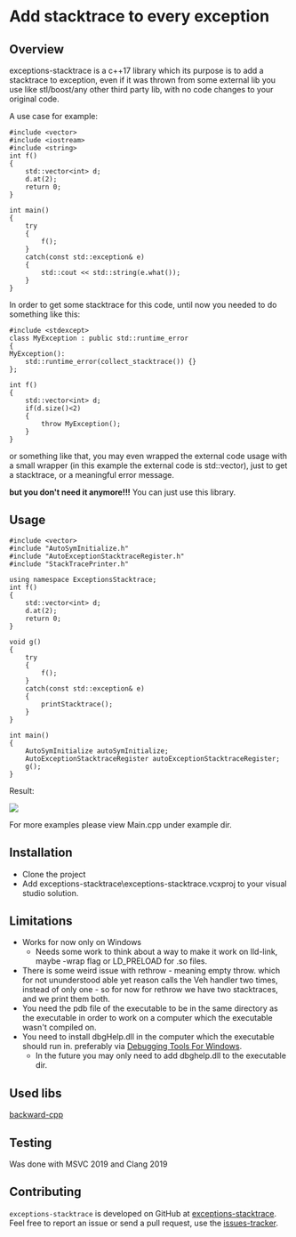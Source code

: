 # Add stacktrace to every exception

## Overview

exceptions-stacktrace  is a c++17 library which its purpose is to add a stacktrace to exception, even if it was thrown from some external lib you use like stl/boost/any other third party lib, with no code changes to your original code.

A use case for example:

```
#include <vector>
#include <iostream>
#include <string>
int f()
{
	std::vector<int> d;
	d.at(2);
	return 0;
}

int main()
{
	try
	{
		f();
	}
	catch(const std::exception& e)
	{
		std::cout << std::string(e.what());
	}
}
```

In order to get some stacktrace for this code, until now you needed to do something like this:

```
#include <stdexcept>
class MyException : public std::runtime_error
{
MyException():
	std::runtime_error(collect_stacktrace()) {}
};

int f()
{
	std::vector<int> d;
	if(d.size()<2)
	{
		throw MyException();
	}
}
```

or something like that, you may even wrapped the external code usage with a small wrapper (in this example the external code is std::vector), just to get a stacktrace, or a meaningful error message.

**but you don't need it anymore!!!**
You can just use this library.

## **Usage**

```
#include <vector>
#include "AutoSymInitialize.h"
#include "AutoExceptionStacktraceRegister.h"
#include "StackTracePrinter.h"

using namespace ExceptionsStacktrace;
int f()
{
	std::vector<int> d;
	d.at(2);
	return 0;
}

void g()
{
	try
	{
		f();
	}
	catch(const std::exception& e)
	{
		printStacktrace();
	}
}

int main()
{
	AutoSymInitialize autoSymInitialize;
	AutoExceptionStacktraceRegister autoExceptionStacktraceRegister;
	g();
}
```

Result:

![](C:\Users\idowe\Desktop\stacktrace.PNG)

For more examples please view Main.cpp under example dir.

## Installation

- Clone the project
- Add exceptions-stacktrace\exceptions-stacktrace.vcxproj to your visual studio solution.



## **Limitations**

- Works for now only on Windows 
  - Needs some work to think about a way to make it work on lld-link, maybe -wrap flag or LD_PRELOAD for .so files.
- There is some weird issue with rethrow - meaning empty throw. which for not ununderstood able yet reason calls the Veh handler two times, instead of only one - so for now for rethrow we have two stacktraces, and we print them both.
- You need the pdb file of the executable to be in the same directory as the executable in order to work on a computer which the executable wasn't compiled on.
- You need to install dbgHelp.dll in the computer which the executable should run in. preferably via [Debugging Tools For Windows](https://www.microsoft.com/?ref=go).
  - In the future you may only need to add dbghelp.dll to the executable dir.

## Used libs

[backward-cpp](https://github.com/bombela/backward-cpp)

## Testing

Was done with MSVC 2019 and Clang 2019

## Contributing

`exceptions-stacktrace` is developed on GitHub at [exceptions-stacktrace](https://github.com/ykfre/exceptions-stacktrace). Feel free to report an issue or send a pull request, use the [issues-tracker](https://github.com/ykfre/exceptions-stacktrace/issues).